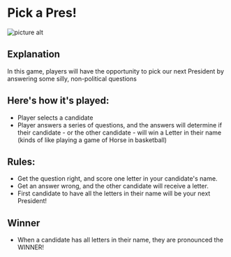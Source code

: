 # Pick a Pres! #

![picture alt](https://ferizalramli.files.wordpress.com/2016/03/screen-shot-2015-10-07-at-11-11-39-am.png "Clinton vs Trump")



## Explanation ##
In this game, players will have the opportunity to pick our next President by answering some silly, non-political questions

## Here's how it's played: ##
- Player selects a candidate
- Player answers a series of questions, and the answers will determine if their candidate - or the other candidate - will win a Letter in their name (kinds of like playing a game of Horse in basketball)

## Rules: ##
- Get the question right, and score one letter in your candidate's name. 
- Get an answer wrong, and the other candidate will receive a letter.
- First candidate to have all the letters in their name will be your next President!

## Winner ##
- When a candidate has all letters in their name, they are pronounced the WINNER!

<!-- # Game

Game is a class

These are the attributes a Game should have:

  - `guesses` -> set to null
  - `guessedLetters` -> set to null
  - `words` -> set to null
  - `currentWord` -> set to null -->




<!-- Technical Requirements

Your app must:

Render a game in the browser
Design logic for winning & visually display which player won
Include separate HTML / CSS / JavaScript files
Use Javascript (jQuery optional... but not really suggested) for DOM manipulation
Deploy your game online, where the rest of the world can access it (gh-pages)


Necessary Deliverables

A working game, built by you, hosted somewhere on the internet
A link to your hosted working game in the URL section of your GitHub repo
A git repository hosted on GitHub, with a link to your hosted game, and frequent commits dating back to the very beginning of the project
A readme.md file with explanations of the technologies used, the approach taken, installation instructions, unsolved problems, etc.


Suggested Ways to Get Started

Break the project down into different components (data, views, style, DOM manipulation) and brainstorm each component individually. Use whiteboards!
Use your Development Tools (console.log, alert statements, etc) to debug and solve problems
Work through the lessons in class & ask questions when you need to! Think about adding relevant code to your game each night
Commit early, commit often. Don’t be afraid to break something because you can always go back in time to a previous version.
Consult documentation resources (MDN, etc.) at home to better understand what you’ll be getting into.
Don’t be afraid to write code that you know you will have to remove later. Create temporary elements (buttons, links, etc) that trigger events if real data is not available. For example, if you’re trying to figure out how to change some text when the game is over but you haven’t solved the win/lose game logic, you can create a button to simulate that until then.
 -->
